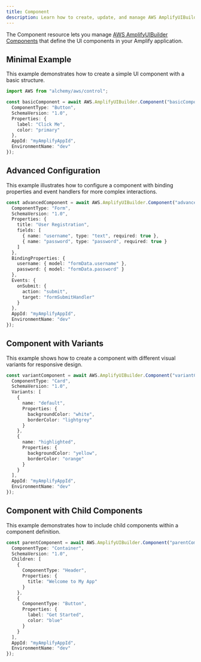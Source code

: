 ```yaml
---
title: Component
description: Learn how to create, update, and manage AWS AmplifyUIBuilder Components using Alchemy Cloud Control.
---
```


The Component resource lets you manage [AWS AmplifyUIBuilder Components](https://docs.aws.amazon.com/amplifyuibuilder/latest/userguide/) that define the UI components in your Amplify application.

## Minimal Example

This example demonstrates how to create a simple UI component with a basic structure.

```ts
import AWS from "alchemy/aws/control";

const basicComponent = await AWS.AmplifyUIBuilder.Component("basicComponent", {
  ComponentType: "Button",
  SchemaVersion: "1.0",
  Properties: {
    label: "Click Me",
    color: "primary"
  },
  AppId: "myAmplifyAppId",
  EnvironmentName: "dev"
});
```

## Advanced Configuration

This example illustrates how to configure a component with binding properties and event handlers for more complex interactions.

```ts
const advancedComponent = await AWS.AmplifyUIBuilder.Component("advancedComponent", {
  ComponentType: "Form",
  SchemaVersion: "1.0",
  Properties: {
    title: "User Registration",
    fields: [
      { name: "username", type: "text", required: true },
      { name: "password", type: "password", required: true }
    ]
  },
  BindingProperties: {
    username: { model: "formData.username" },
    password: { model: "formData.password" }
  },
  Events: {
    onSubmit: {
      action: "submit",
      target: "formSubmitHandler"
    }
  },
  AppId: "myAmplifyAppId",
  EnvironmentName: "dev"
});
```

## Component with Variants

This example shows how to create a component with different visual variants for responsive design.

```ts
const variantComponent = await AWS.AmplifyUIBuilder.Component("variantComponent", {
  ComponentType: "Card",
  SchemaVersion: "1.0",
  Variants: [
    {
      name: "default",
      Properties: {
        backgroundColor: "white",
        borderColor: "lightgrey"
      }
    },
    {
      name: "highlighted",
      Properties: {
        backgroundColor: "yellow",
        borderColor: "orange"
      }
    }
  ],
  AppId: "myAmplifyAppId",
  EnvironmentName: "dev"
});
``` 

## Component with Child Components

This example demonstrates how to include child components within a component definition.

```ts
const parentComponent = await AWS.AmplifyUIBuilder.Component("parentComponent", {
  ComponentType: "Container",
  SchemaVersion: "1.0",
  Children: [
    {
      ComponentType: "Header",
      Properties: {
        title: "Welcome to My App"
      }
    },
    {
      ComponentType: "Button",
      Properties: {
        label: "Get Started",
        color: "blue"
      }
    }
  ],
  AppId: "myAmplifyAppId",
  EnvironmentName: "dev"
});
```